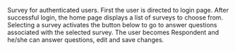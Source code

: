 Survey for authenticated users.
First the user is directed to login page.
After successful login, the home page displays a list of surveys to choose from.
Selecting a survey activates the button below to go to answer questions associated with the selected survey.
The user becomes Respondent and he/she can answer questions, edit and save changes.
